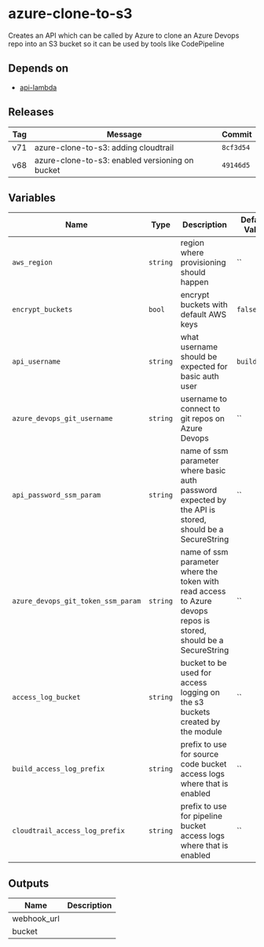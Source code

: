 azure-clone-to-s3
======


Creates an API which can be called by Azure to clone an Azure Devops repo into an S3 bucket so it can be used by tools like CodePipeline

Depends on
------

* [api-lambda](../api-lambda/README.md)



Releases
------

|Tag | Message | Commit|
--- | --- | ---
v71 | azure-clone-to-s3: adding cloudtrail | `8cf3d54`
v68 | azure-clone-to-s3: enabled versioning on bucket | `49146d5`

Variables
------

|Name | Type | Description | Default Value|
--- | --- | --- | ---
`aws_region` | `string` | region where provisioning should happen | ``
`encrypt_buckets` | `bool` | encrypt buckets with default AWS keys | `false`
`api_username` | `string` | what username should be expected for basic auth user | `builduser`
`azure_devops_git_username` | `string` | username to connect to git repos on Azure Devops | ``
`api_password_ssm_param` | `string` | name of ssm parameter where basic auth password expected by the API is stored, should be a SecureString | ``
`azure_devops_git_token_ssm_param` | `string` | name of ssm parameter where the token with read access to Azure devops repos is stored, should be a SecureString | ``
`access_log_bucket` | `string` | bucket to be used for access logging on the s3 buckets created by the module | ``
`build_access_log_prefix` | `string` | prefix to use for source code bucket access logs where that is enabled | ``
`cloudtrail_access_log_prefix` | `string` | prefix to use for pipeline bucket access logs where that is enabled | ``

Outputs
------

|Name | Description|
--- | ---
webhook_url | 
bucket | 

